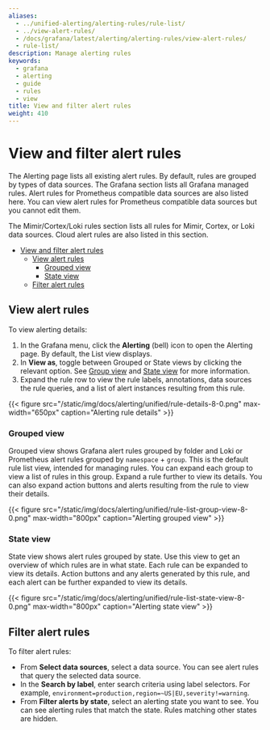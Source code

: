 ```yaml
---
aliases:
  - ../unified-alerting/alerting-rules/rule-list/
  - ../view-alert-rules/
  - /docs/grafana/latest/alerting/alerting-rules/view-alert-rules/
  - rule-list/
description: Manage alerting rules
keywords:
  - grafana
  - alerting
  - guide
  - rules
  - view
title: View and filter alert rules
weight: 410
---
```


# View and filter alert rules

The Alerting page lists all existing alert rules. By default, rules are grouped by types of data sources. The Grafana section lists all Grafana managed rules. Alert rules for Prometheus compatible data sources are also listed here. You can view alert rules for Prometheus compatible data sources but you cannot edit them.

The Mimir/Cortex/Loki rules section lists all rules for Mimir, Cortex, or Loki data sources. Cloud alert rules are also listed in this section.

- [View and filter alert rules](#view-and-filter-alert-rules)
  - [View alert rules](#view-alert-rules)
    - [Grouped view](#grouped-view)
    - [State view](#state-view)
  - [Filter alert rules](#filter-alert-rules)

## View alert rules

To view alerting details:

1. In the Grafana menu, click the **Alerting** (bell) icon to open the Alerting page. By default, the List view displays.
1. In **View as**, toggle between Grouped or State views by clicking the relevant option. See [Group view](#group-view) and [State view](#state-view) for more information.
1. Expand the rule row to view the rule labels, annotations, data sources the rule queries, and a list of alert instances resulting from this rule.

{{< figure src="/static/img/docs/alerting/unified/rule-details-8-0.png" max-width="650px" caption="Alerting rule details" >}}

### Grouped view

Grouped view shows Grafana alert rules grouped by folder and Loki or Prometheus alert rules grouped by `namespace` + `group`. This is the default rule list view, intended for managing rules. You can expand each group to view a list of rules in this group. Expand a rule further to view its details. You can also expand action buttons and alerts resulting from the rule to view their details.

{{< figure src="/static/img/docs/alerting/unified/rule-list-group-view-8-0.png" max-width="800px" caption="Alerting grouped view" >}}

### State view

State view shows alert rules grouped by state. Use this view to get an overview of which rules are in what state. Each rule can be expanded to view its details. Action buttons and any alerts generated by this rule, and each alert can be further expanded to view its details.

{{< figure src="/static/img/docs/alerting/unified/rule-list-state-view-8-0.png" max-width="800px" caption="Alerting state view" >}}

## Filter alert rules

To filter alert rules:

- From **Select data sources**, select a data source. You can see alert rules that query the selected data source.
- In the **Search by label**, enter search criteria using label selectors. For example, `environment=production,region=~US|EU,severity!=warning`.
- From **Filter alerts by state**, select an alerting state you want to see. You can see alerting rules that match the state. Rules matching other states are hidden.
